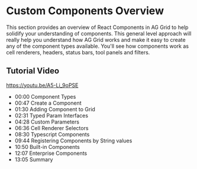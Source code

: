 # Custom Components Overview

This section provides an overview of React Components in AG Grid to help solidify your understanding of components. This general level approach will really help you understand how AG Grid works and make it easy to create any of the component types available. You'll see how components work as cell renderers, headers, status bars, tool panels and filters.

## Tutorial Video

https://youtu.be/A5-Li_9oPSE

- 00:00 Component Types
- 00:47 Create a Component
- 01:30 Adding Component to Grid
- 02:31 Typed Param Interfaces
- 04:28 Custom Parameters
- 06:36 Cell Renderer Selectors
- 08:30 Typescript Components
- 09:44 Registering Components by String values
- 10:50 Built-in Components
- 12:07 Enterprise Components
- 13:05 Summary

